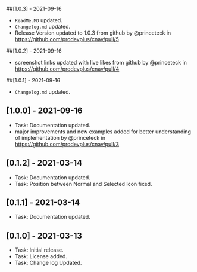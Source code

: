 ##[1.0.3]  - 2021-09-16
* `ReadMe.MD` updated.
* `Changelog.md` updated.
* Release Version updated to 1.0.3 from github by @princeteck in https://github.com/prodevplus/cnav/pull/5

##[1.0.2]  - 2021-09-16
* screenshot links updated with live likes from github by @princeteck in https://github.com/prodevplus/cnav/pull/4

##[1.0.1]  - 2021-09-16
* `Changelog.md` updated.

## [1.0.0] - 2021-09-16
* Task: Documentation updated.
* major improvements and new examples added for better understanding of implementation by @princeteck in https://github.com/prodevplus/cnav/pull/3

## [0.1.2] - 2021-03-14
* Task: Documentation updated.
* Task: Position between Normal and Selected Icon fixed.

## [0.1.1] - 2021-03-14
* Task: Documentation updated.

## [0.1.0] - 2021-03-13
* Task: Initial release.
* Task: License added.
* Task: Change log Updated.
